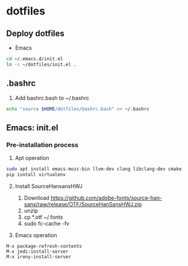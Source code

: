 # dotfiles
## Deploy dotfiles

* Emacs
``` bash
cd ~/.emacs.d/init.el
ln -s ~/dotfiles/init.el .
```

## .bashrc
1. Add bashrc.bash to ~/.bashrc
``` bash
echo "source $HOME/dotfiles/bashrc.bash" >> ~/.bashrc
```

## Emacs: init.el
### Pre-installation process
1. Apt operation
``` bash
sudo apt install emacs-mozc-bin llvm-dev clang libclang-dev cmake
pip isntall virtualenv
```

2. Install SourceHansansHWJ
   1. Download https://github.com/adobe-fonts/source-han-sans/raw/release/OTF/SourceHanSansHWJ.zip
   2. unzip
   3. cp *.otf ~/.fonts
   4. sudo fc-cache -fv

3. Emacs operation
``` emacs-lisp
M-x package-refresh-contents
M-x jedi:install-server
M-x irony-install-server
```










